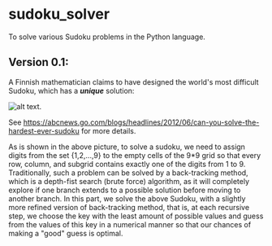 # sudoku_solver
To solve various Sudoku problems in the Python language.


## Version 0.1:
A Finnish mathematician claims to have designed the world's most difficult Sudoku, which has a _**unique**_ solution:
 
![alt text](https://abcnews.go.com/images/US/ht_level_11_sudoku_jef_120629_wblog.jpg?raw=true).

See https://abcnews.go.com/blogs/headlines/2012/06/can-you-solve-the-hardest-ever-sudoku for more details. 

As is shown in the above picture, to solve a sudoku, we need to assign digits from the set {1,2,...,9} to the empty cells of the 9*9 grid so that every row, column, and subgrid contains exactly one of the digits from 1 to 9. Traditionally, such a problem can be solved by a back-tracking method, which is a depth-fist search (brute force) algorithm, as it will completely explore if one branch extends to a possible solution before moving to another branch. In this part, we solve the above Sudoku, with a slightly more refined version of back-tracking method, that is, at each recursive step, we choose the key with the least amount of possible values and guess from the values of this key in a numerical manner so that our chances of making a "good" guess is optimal. 
